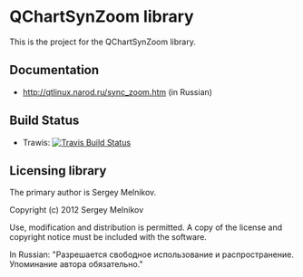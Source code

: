 # QChartSynZoom library

This is the project for the QChartSynZoom library.

## Documentation

* http://qtlinux.narod.ru/sync_zoom.htm (in Russian)

## Build Status

- Trawis: [![Travis Build Status](https://travis-ci.org/rogovsky/qchartsynzoom.svg?branch=master)](https://travis-ci.org/rogovsky/qchartsynzoom)

## Licensing library

The primary author is Sergey Melnikov.

Copyright (c) 2012 Sergey Melnikov

Use, modification and distribution is permitted.
A copy of the license and copyright notice must be included with the software.

In Russian: "Разрешается свободное использование и распространение. Упоминание автора обязательно."

